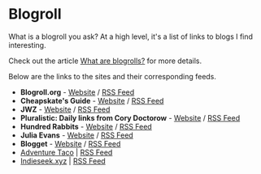 # Blogroll

What is a blogroll you ask? At a high level, it's a list of links to blogs I find interesting.

Check out the article [What are blogrolls?](https://blogroll.org/what-are-blogrolls/) for more details.

Below are the links to the sites and their corresponding feeds.

- **Blogroll.org** - [Website](https://blogroll.org/) / [RSS Feed](https://blogroll.org/feed/)
- **Cheapskate's Guide** - [Website](https://cheapskatesguide.org/) / [RSS Feed](https://cheapskatesguide.org/cheapskates-guide-rss-feed.xml)
- **JWZ** - [Website](https://www.jwz.org/blog/) / [RSS Feed](https://cdn.jwz.org/blog/feed/)
- **Pluralistic: Daily links from Cory Doctorow** - [Website](https://pluralistic.net/) / [RSS Feed](https://pluralistic.net/feed/)
- **Hundred Rabbits** - [Website](https://100r.co/site/home.html) / [RSS Feed](https://100r.co/links/rss.xml)
- **Julia Evans** - [Website](https://jvns.ca/) / [RSS Feed](https://jvns.ca/atom.xml)
- **Blogget** - [Website](https://blogget.substack.com/) / [RSS Feed](https://blogget.substack.com/feed)
- [Adventure Taco](https://adventuretaco.com/) | [RSS Feed](https://adventuretaco.com/feed/)
- [Indieseek.xyz](https://indieseek.xyz/) | [RSS Feed](https://indieseek.xyz/feed/)